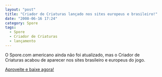 ```yaml
---
layout: "post"
title: "Criador de Criaturas lançado nos sites europeus e brasileiro!"
date: "2008-06-16 17:24"
category: Spore
tags:
  - Spore
  - Criador de Criaturas
  - lançamento
---
```


O Spore.com americano ainda não foi atualizado, mas o Criador de Criaturas acabou de aparecer nos sites brasileiro e europeus do jogo.

[Aproveite e baixe agora!](http://eu.spore.com/whatisspore/creaturecreator.cfm)
